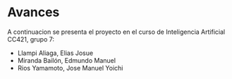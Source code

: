 # Avances

A continuacion se presenta el proyecto en el curso de Inteligencia Artificial CC421, grupo 7:

- Llampi Aliaga, Elias Josue
- Miranda Bailón, Edmundo Manuel  
- Rios Yamamoto, Jose Manuel Yoichi
